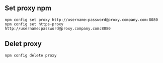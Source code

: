 ## Set proxy npm

    npm config set proxy http://username:password@proxy.company.com:8080
    npm config set https-proxy http://username:password@proxy.company.com:8080
    
## Delet proxy

    npm config delete proxy
    
